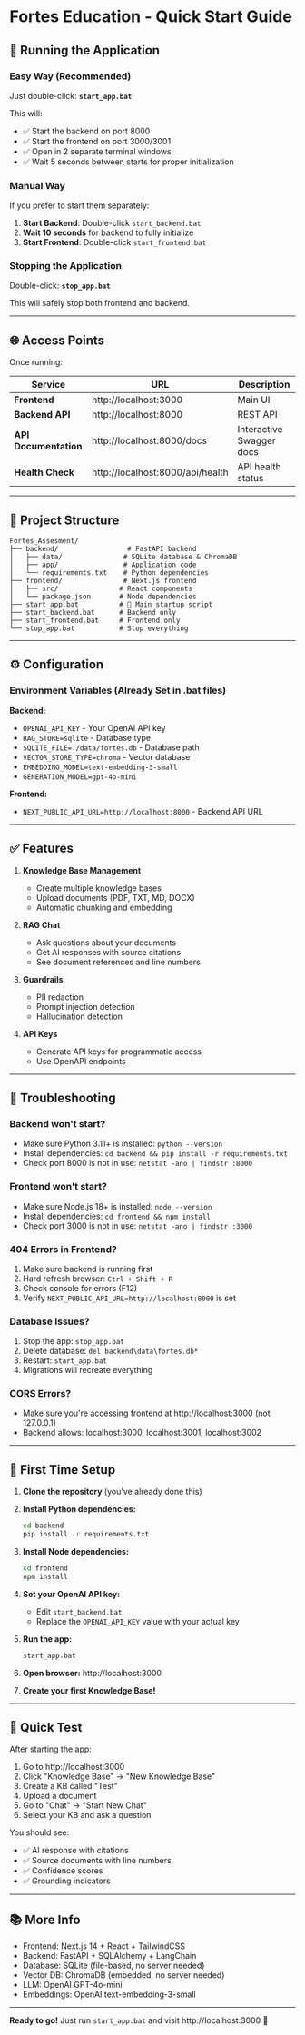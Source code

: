 # Fortes Education - Quick Start Guide

## 🚀 Running the Application

### Easy Way (Recommended)
Just double-click: **`start_app.bat`**

This will:
- ✅ Start the backend on port 8000
- ✅ Start the frontend on port 3000/3001
- ✅ Open in 2 separate terminal windows
- ✅ Wait 5 seconds between starts for proper initialization

### Manual Way
If you prefer to start them separately:

1. **Start Backend**: Double-click `start_backend.bat`
2. **Wait 10 seconds** for backend to fully initialize
3. **Start Frontend**: Double-click `start_frontend.bat`

### Stopping the Application
Double-click: **`stop_app.bat`**

This will safely stop both frontend and backend.

---

## 🌐 Access Points

Once running:

| Service | URL | Description |
|---------|-----|-------------|
| **Frontend** | http://localhost:3000 | Main UI |
| **Backend API** | http://localhost:8000 | REST API |
| **API Documentation** | http://localhost:8000/docs | Interactive Swagger docs |
| **Health Check** | http://localhost:8000/api/health | API health status |

---

## 📁 Project Structure

```
Fortes_Assesment/
├── backend/                 # FastAPI backend
│   ├── data/               # SQLite database & ChromaDB
│   ├── app/                # Application code
│   └── requirements.txt    # Python dependencies
├── frontend/               # Next.js frontend
│   ├── src/               # React components
│   └── package.json       # Node dependencies
├── start_app.bat          # 🎯 Main startup script
├── start_backend.bat      # Backend only
├── start_frontend.bat     # Frontend only
└── stop_app.bat           # Stop everything
```

---

## ⚙️ Configuration

### Environment Variables (Already Set in .bat files)

**Backend:**
- `OPENAI_API_KEY` - Your OpenAI API key
- `RAG_STORE=sqlite` - Database type
- `SQLITE_FILE=./data/fortes.db` - Database path
- `VECTOR_STORE_TYPE=chroma` - Vector database
- `EMBEDDING_MODEL=text-embedding-3-small`
- `GENERATION_MODEL=gpt-4o-mini`

**Frontend:**
- `NEXT_PUBLIC_API_URL=http://localhost:8000` - Backend API URL

---

## ✅ Features

1. **Knowledge Base Management**
   - Create multiple knowledge bases
   - Upload documents (PDF, TXT, MD, DOCX)
   - Automatic chunking and embedding

2. **RAG Chat**
   - Ask questions about your documents
   - Get AI responses with source citations
   - See document references and line numbers

3. **Guardrails**
   - PII redaction
   - Prompt injection detection
   - Hallucination detection

4. **API Keys**
   - Generate API keys for programmatic access
   - Use OpenAPI endpoints

---

## 🔧 Troubleshooting

### Backend won't start?
- Make sure Python 3.11+ is installed: `python --version`
- Install dependencies: `cd backend && pip install -r requirements.txt`
- Check port 8000 is not in use: `netstat -ano | findstr :8000`

### Frontend won't start?
- Make sure Node.js 18+ is installed: `node --version`
- Install dependencies: `cd frontend && npm install`
- Check port 3000 is not in use: `netstat -ano | findstr :3000`

### 404 Errors in Frontend?
1. Make sure backend is running first
2. Hard refresh browser: `Ctrl + Shift + R`
3. Check console for errors (F12)
4. Verify `NEXT_PUBLIC_API_URL=http://localhost:8000` is set

### Database Issues?
1. Stop the app: `stop_app.bat`
2. Delete database: `del backend\data\fortes.db*`
3. Restart: `start_app.bat`
4. Migrations will recreate everything

### CORS Errors?
- Make sure you're accessing frontend at http://localhost:3000 (not 127.0.0.1)
- Backend allows: localhost:3000, localhost:3001, localhost:3002

---

## 📝 First Time Setup

1. **Clone the repository** (you've already done this)

2. **Install Python dependencies:**
   ```bash
   cd backend
   pip install -r requirements.txt
   ```

3. **Install Node dependencies:**
   ```bash
   cd frontend
   npm install
   ```

4. **Set your OpenAI API key:**
   - Edit `start_backend.bat`
   - Replace the `OPENAI_API_KEY` value with your actual key

5. **Run the app:**
   ```bash
   start_app.bat
   ```

6. **Open browser:** http://localhost:3000

7. **Create your first Knowledge Base!**

---

## 🎯 Quick Test

After starting the app:

1. Go to http://localhost:3000
2. Click "Knowledge Base" → "New Knowledge Base"
3. Create a KB called "Test"
4. Upload a document
5. Go to "Chat" → "Start New Chat"
6. Select your KB and ask a question

You should see:
- ✅ AI response with citations
- ✅ Source documents with line numbers
- ✅ Confidence scores
- ✅ Grounding indicators

---

## 📚 More Info

- Frontend: Next.js 14 + React + TailwindCSS
- Backend: FastAPI + SQLAlchemy + LangChain
- Database: SQLite (file-based, no server needed)
- Vector DB: ChromaDB (embedded, no server needed)
- LLM: OpenAI GPT-4o-mini
- Embeddings: OpenAI text-embedding-3-small

---

**Ready to go!** Just run `start_app.bat` and visit http://localhost:3000 🚀

